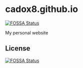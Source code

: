 # cadox8.github.io
[![FOSSA Status](https://app.fossa.io/api/projects/git%2Bgithub.com%2Fcadox8%2Fcadox8.github.io.svg?type=shield)](https://app.fossa.io/projects/git%2Bgithub.com%2Fcadox8%2Fcadox8.github.io?ref=badge_shield)

My personal website


## License
[![FOSSA Status](https://app.fossa.io/api/projects/git%2Bgithub.com%2Fcadox8%2Fcadox8.github.io.svg?type=large)](https://app.fossa.io/projects/git%2Bgithub.com%2Fcadox8%2Fcadox8.github.io?ref=badge_large)